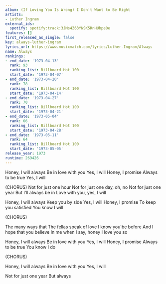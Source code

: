 ```yaml
---
album: (If Loving You Is Wrong) I Don't Want to Be Right
artists:
- Luther Ingram
external_ids:
  spotify: spotify:track:3JMs4Z63YNSK5RnHUhpeOe
features: []
first_released_as_single: false
key: always-luther-ingram
lyrics_url: https://www.musixmatch.com/lyrics/Luther-Ingram/Always
name: Always
rankings:
- end_date: '1973-04-13'
  rank: 93
  ranking_list: Billboard Hot 100
  start_date: '1973-04-07'
- end_date: '1973-04-20'
  rank: 78
  ranking_list: Billboard Hot 100
  start_date: '1973-04-14'
- end_date: '1973-04-27'
  rank: 70
  ranking_list: Billboard Hot 100
  start_date: '1973-04-21'
- end_date: '1973-05-04'
  rank: 66
  ranking_list: Billboard Hot 100
  start_date: '1973-04-28'
- end_date: '1973-05-11'
  rank: 64
  ranking_list: Billboard Hot 100
  start_date: '1973-05-05'
release_year: 1973
runtime: 269426
---
```

Honey, I will always
Be in love with you
Yes, I will
Honey, I promise
Always to be true
Yes, I will

(CHORUS)
Not for just one hour
Not for just one day, oh, no
Not for just one year
But I'll always be in
Love with you, yes, I will

Honey, I will always
Keep you by side
Yes, I will
Honey, I promise
To keep you satisfied
You know I will

(CHORUS)

The many ways that
The fellas speak of love
I know you'be before
And I hope that you believe
In me when I say, honey
I love you so

Honey, I will always
Be in love with you
Yes, I will
Honey, I promise
Always to be true
You know I do

(CHORUS)

Honey, I will always
Be in love with you
Yes, I will

Not for just one year
But always
